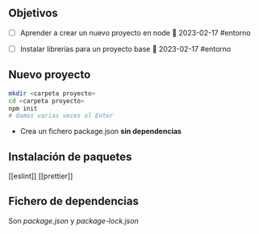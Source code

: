 
## Objetivos

- [ ] Aprender a crear un nuevo proyecto en node 📅 2023-02-17 #entorno 
- [ ] Instalar librerías para un proyecto base 📅 2023-02-17 #entorno


## Nuevo proyecto


```bash
mkdir <carpeta proyecto>
cd <carpeta proyecto>
npm init
# damos varias veces al Enter
```

- Crea un fichero package.json **sin dependencias**


## Instalación de paquetes

[[eslint]]
[[prettier]]


## Fichero de dependencias

Son  *package.json* y *package-lock.json*
